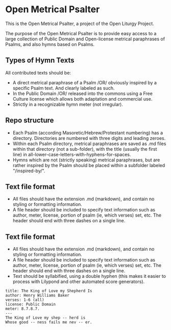 Open Metrical Psalter
=====================

This is the Open Metrical Psalter, a project of the Open Liturgy Project.

The purpose of the Open Metrical Psalter is to provide easy access to a large collection of Public Domain and Open-license metrical paraphrases of Psalms, and also hymns based on Psalms.


## Types of Hymn Texts
All contributed texts should be:
 - A direct metrical paraphrase of a Psalm /OR/ obviously inspired by a specific Psalm text. And clearly labeled as such.
 - In the Public Domain /OR/ released into the commons using a Free Culture license which allows both adaptation and commercial use.
 - Strictly in a recognizable hymn meter (not irregular).

## Repo structure
 - Each Psalm (according Masoretic/Hebrew/Protestant numbering) has a directory. Directories are numbered with three digits and leading zeroes. 
 - Within each Psalm directory, metrical paraphrases are saved as .md files within that directory (not a sub-folder), with the title (usually the first line) in all-lower-case-letters-with-hyphens-for-spaces.
 - Hymns which are not (strictly speaking) metrical paraphrases, but are rather inspired by the Psalm should be placed within a subfolder labeled "/inspired-by/".

## Text file format
 - All files should have the extension .md (markdown), and contain no styling or formatting information.
 - A file header should be included to specify text information such as author, meter, license, portion of psalm (ie, which verses) set, etc. The header should end with three dashes on a single line. 
 ## Text file format
 - All files should have the extension .md (markdown), and contain no styling or formatting information.
 - A file header should be included to specify text information such as author, meter, license, portion of psalm (ie, which verses) set, etc. The header should end with three dashes on a single line. 
 - Text should be syllabified, using a double hyphen (this makes it easier to process with Lilypond and other automated score generators).

``` 
title: The King of Love my Shepherd Is 
author: Henry Williams Baker 
verses: 1-6 (all) 
license: Public Domain 
meter: 8.7.8.7. 
--- 
The King of Love my shep -- herd is 
Whose good -- ness fails me nev -- er.
```